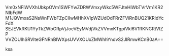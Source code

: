 Vm0xNFlWVXhUbkpOVm1SWFYwZDRWVmxyWkc5WFJteHlWbTVrVm1KR2NIbFdW
M1JQVmxaS2NsWnFWbFZpClIwMHhXVlpWZUdOdFRrZFViRnBUQ21KRldYcFdX
SEJEVkRKU1YyTkZWbGRpVjJoeVEyMVdjVkZVVmxKTgpiVkl6V1RKNGRtVlZP
VVZOUlhSRVlteGFNRnBIWXpsUVVXOUxZMWhhYndvS2JIRmwKCnB0aA==

ksa